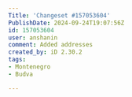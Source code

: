 ```yaml
---
Title: 'Changeset #157053604'
PublishDate: 2024-09-24T19:07:56Z
id: 157053604
user: anshanin
comment: Added addresses
created_by: iD 2.30.2
tags:
- Montenegro
- Budva

---
```

